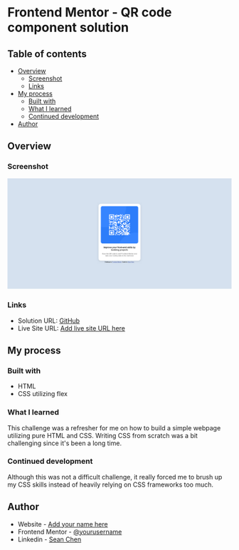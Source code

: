 # Frontend Mentor - QR code component solution

## Table of contents

- [Overview](#overview)
  - [Screenshot](#screenshot)
  - [Links](#links)
- [My process](#my-process)
  - [Built with](#built-with)
  - [What I learned](#what-i-learned)
  - [Continued development](#continued-development)
- [Author](#author)

## Overview

### Screenshot

![Solution Screenshot](./QR-screenshot.png)

### Links

- Solution URL: [GitHub](https://github.com/chenmeister/qr-code-component)
- Live Site URL: [Add live site URL here](https://your-live-site-url.com)

## My process

### Built with

- HTML
- CSS utilizing flex

### What I learned

This challenge was a refresher for me on how to build a simple webpage utilizing pure HTML and CSS. Writing CSS from scratch was a bit challenging since it's been a long time. 

### Continued development

Although this was not a difficult challenge, it really forced me to brush up my CSS skills instead of heavily relying on CSS frameworks too much.

## Author

- Website - [Add your name here](https://www.your-site.com)
- Frontend Mentor - [@yourusername](https://www.frontendmentor.io/profile/yourusername)
- Linkedin - [Sean Chen](https://www.twitter.com/yourusername)
